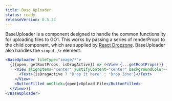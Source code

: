 ```yaml
---
title: Base Uploader
status: ready
releaseVersion: 0.5.33
---
```


BaseUploader is a component designed to handle the common functionality for uploading files to GO1. This works by passing a series of renderProps to the child component, which are supplied by [React Dropzone](https://github.com/react-dropzone/react-dropzone). BaseUploader also handles the `<input />` element.

```.jsx
<BaseUploader fileType="image/*">
  {({open, getRootProps, isDragActive}) => (<View {...getRootProps()} justifyContent="center" onChange={files => window.alert(`{files[0].name} Uploaded`)}>
    <View alignItems="center" justifyContent="center" backgroundColor={isDragActive ? "faded" : "soft"} height="100px">
      <Text>{isDragActive ? "Drop it here" : "Drop Zone"}</Text>
    </View>
    <ButtonFilled onClick={open}>Upload File</ButtonFilled>
  </View>)}
</BaseUploader>
```
